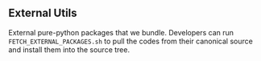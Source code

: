 External Utils
--------------

External pure-python packages that we bundle. Developers can run
`FETCH_EXTERNAL_PACKAGES.sh` to pull the codes from their canonical source
and install them into the source tree.
